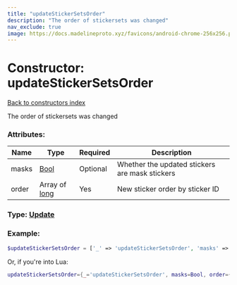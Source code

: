 ```yaml
---
title: "updateStickerSetsOrder"
description: "The order of stickersets was changed"
nav_exclude: true
image: https://docs.madelineproto.xyz/favicons/android-chrome-256x256.png
---
```

# Constructor: updateStickerSetsOrder  
[Back to constructors index](index.md)



The order of stickersets was changed

### Attributes:

| Name     |    Type       | Required | Description |
|----------|---------------|----------|-------------|
|masks|[Bool](../types/Bool.md) | Optional|Whether the updated stickers are mask stickers|
|order|Array of [long](../types/long.md) | Yes|New sticker order by sticker ID|



### Type: [Update](../types/Update.md)


### Example:

```php
$updateStickerSetsOrder = ['_' => 'updateStickerSetsOrder', 'masks' => Bool, 'order' => [long, long]];
```  


Or, if you're into Lua:

```lua
updateStickerSetsOrder={_='updateStickerSetsOrder', masks=Bool, order={long}}

```


